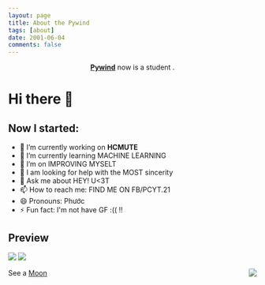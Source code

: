 ```yaml
---
layout: page
title: About the Pywind
tags: [about]
date: 2001-06-04
comments: false
---
```

    
<center><a href="https://pywind.github.io"><b>Pywind</b></a> now is a student .</center>

# Hi there 👋

## Now I started:

- 🔭 I’m currently working on **HCMUTE**
- 🌱 I’m currently learning MACHINE LEARNING
- 👯 I’m on IMPROVING MYSELT
- 🤔 I am looking for help with the MOST sincerity
- 💬 Ask me about HEY! U<3T
- 📫 How to reach me: FIND ME ON FB/PCYT.21 
- 😄 Pronouns: Phước
- ⚡ Fun fact: I'm not have GF :(( !!

## Preview
![](https://img.shields.io/badge/-Python-333?style=flat-square&logo=Python&logoColor=fff)
![](https://img.shields.io/badge/-C/C++-c14438?style=flat-square&logo=C&logoColor=fff)

<a href="#">
<img align="right" src="https://github-readme-stats.vercel.app/api?username=pywind">
</a>



See a [Moon](http://taylantatli.github.io/Moon)

